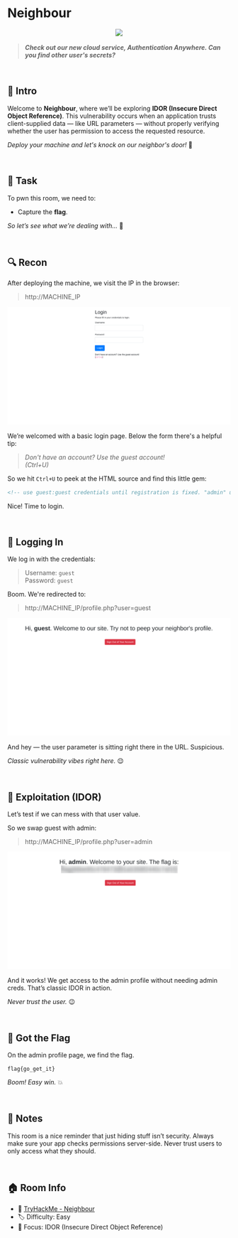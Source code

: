 # Neighbour

<p align="center">
  <img src="https://tryhackme-images.s3.amazonaws.com/room-icons/5e9c5d0148cf664325c8a075-1737130517336" width="200">
</p>

> ***Check out our new cloud service, Authentication Anywhere. Can you find other user's secrets?***

<br>

## 🧠 Intro
Welcome to **Neighbour**, where we’ll be exploring **IDOR (Insecure Direct Object Reference)**. This vulnerability occurs when an application trusts client-supplied data — like URL parameters — without properly verifying whether the user has permission to access the requested resource.  

*Deploy your machine and let's knock on our neighbor's door!* 🚪  

<br>

## 🎯 Task
To pwn this room, we need to:

- Capture the **flag**.

*So let’s see what we’re dealing with...* 🤔

<br>

## 🔍 Recon
After deploying the machine, we visit the IP in the browser:

> http://MACHINE_IP

![Neighbour_1](src/Neighbour_1.png)

We’re welcomed with a basic login page. Below the form there's a helpful tip:

> *Don't have an account? Use the guest account!  
> (Ctrl+U)*

So we hit `Ctrl+U` to peek at the HTML source and find this little gem:

```html
<!-- use guest:guest credentials until registration is fixed. "admin" user account is off limits!!!!! -->
```

Nice! Time to login.

<br>

## 🔑 Logging In
We log in with the credentials:

> Username: `guest`  
> Password: `guest`

Boom. We're redirected to:

> http://MACHINE_IP/profile.php?user=guest

![Neighbour_2](src/Neighbour_2.png)

And hey — the user parameter is sitting right there in the URL. Suspicious.

*Classic vulnerability vibes right here.* 😌

<br>

## 🧪 Exploitation (IDOR)
Let’s test if we can mess with that user value.

So we swap guest with admin:

> http://MACHINE_IP/profile.php?user=admin

![Neighbour_3](src/Neighbour_3.png)

And it works! We get access to the admin profile without needing admin creds. That’s classic IDOR in action.

*Never trust the user.* 😉

<br>

## 🏁 Got the Flag
On the admin profile page, we find the flag.

```
flag{go_get_it}
```

*Boom! Easy win.* 💥

<br>

## 📝 Notes
This room is a nice reminder that just hiding stuff isn’t security. Always make sure your app checks permissions server-side. Never trust users to only access what they should.

<br>

## 🏠 Room Info
- 🧩 [TryHackMe - Neighbour](https://tryhackme.com/room/neighbour)
- 🏷️ Difficulty: Easy
- 🧠 Focus: IDOR (Insecure Direct Object Reference)
